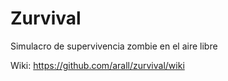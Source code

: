 Zurvival
========

Simulacro de supervivencia zombie en el aire libre

Wiki: https://github.com/arall/zurvival/wiki
